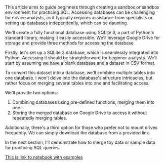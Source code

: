 This article aims to guide beginners through creating a sandbox or sandbox environment for practicing SQL. Accessing databases can be challenging for novice analysts, as it typically requires assistance from specialists or setting up databases independently, which can be daunting. 

We'll create a fully functional database using SQLite 3, a part of Python's standard library, making it easily accessible. We'll leverage Google Drive for storage and provide three methods for accessing the database.

Firstly, let's set up a SQLite 3 database, which is seamlessly integrated into Python. Accessing it should be straightforward for beginner analysts. We'll start by assuming we have a blank database and a dataset in CSV format.

To convert this dataset into a database, we'll combine multiple tables into one database. I won't delve into the database's structure intricacies, but rather focus on merging several tables into one and facilitating access. 

We'll provide two options:

1. Combining databases using pre-defined functions, merging them into one. 
2. Storing the merged database on Google Drive to access it without repeatedly merging tables.

Additionally, there's a third option for those who prefer not to mount drives frequently. We can simply download the database from a provided link.

In the next section, I'll demonstrate how to merge toy data or sample data for practicing SQL queries.


[This is link to notebook with examples](https://colab.research.google.com/drive/1nzz9c56qBmcFHDgMu-dkrHwRVSjl5g2b?usp=drive_link)
